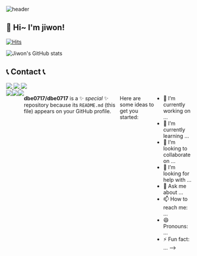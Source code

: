 ![header](https://capsule-render.vercel.app/api?type=waving&text=Happy%20Jiwon&fontColor=640064&height=120&fontSize=60&animation=twinkling)
## 👋 Hi~ I'm jiwon!
[![Hits](https://hits.seeyoufarm.com/api/count/incr/badge.svg?url=https%3A%2F%2Fgithub.com%2Fdbe0717%2Fdbe0717&count_bg=%23D28CD7&title_bg=%23888688&icon=opsgenie.svg&icon_color=%23E7E7E7&title=Visitor&edge_flat=false)](https://hits.seeyoufarm.com)       

![Jiwon's GitHub stats](https://github-readme-stats.vercel.app/api?username=dbe0717&show_icons=true&theme=jolly)

## 📞 Contact 📞
<a href="mailto:dbe0717@naver.com">
    <img src="https://img.shields.io/badge/NAVER-03C75A?style=flat-square&logo=NAVER&logoColor=white"/> <img src="https://img.shields.io/badge/Kakao-FFCD00?style=flat-square&logo=Kakao&logoColor=white"/>
</a>

<a href="https://www.instagram.com/yoonbly_97">
<img src="https://img.shields.io/badge/Instagram-E4405F?style=flat-square&logo=Instagram&logoColor=white"/>
</a>

<div style="display:flex; flex-direction:row;">
    <a href="mailto:dbe0717@naver.com">
        <img src="https://img.shields.io/badge/
        Email-03C75A?style=for-the-badge&logo=NAVER&logoColor=white"> 
    </a>
    <a href="https://open.kakao.com/o/jiwon0717">
        <img src="https://img.shields.io/badge/
        KakaoTalk-FFCD00?style=for-the-badge&logoColor=black&logo=KakaoTalk"> 
    </a>
    <a href="https://www.instagram.com/yoonbly_97">
        <img src="https://img.shields.io/badge/
        Instagram-E4405F?style=for-the-badge&logo=Instagram&logoColor=white"> 
    </a>





**dbe0717/dbe0717** is a ✨ _special_ ✨ repository because its `README.md` (this file) appears on your GitHub profile.

Here are some ideas to get you started:

- 🔭 I’m currently working on ...
- 🌱 I’m currently learning ...
- 👯 I’m looking to collaborate on ...
- 🤔 I’m looking for help with ...
- 💬 Ask me about ...
- 📫 How to reach me: ...
- 😄 Pronouns: ...
- ⚡ Fun fact: ...
-->
